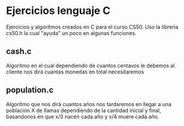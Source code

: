 # Ejercicios lenguaje C
 Ejercicios y algoritmos creados en C para el curso CS50.
 Uso la libreria cs50.h la cual "ayuda" un poco en algunas funciones.
 ## cash.c
 Algoritmo en el cual dependiendo de cuantos centavos le debemos al cliente nos dirá cuantas monedas en total necesitaremos
 
 ## population.c
 Algoritmo que nos dirá cuantos años nos tardaremos en llegar a una población X de llamas dependiendo de la cantidad inicial y final, basandonos en que x/3 nacen cada año y x/4 muere cada año.
